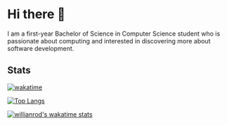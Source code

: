 # Hi there 👋

I am a first-year Bachelor of Science in Computer Science student who is passionate about computing and interested in discovering more about software development. 

## Stats
[![wakatime](https://wakatime.com/badge/user/c4e6bfae-a22f-499c-b2d3-0459c280285b.svg)](https://wakatime.com/@c4e6bfae-a22f-499c-b2d3-0459c280285b)

[![Top Langs](https://github-readme-stats.vercel.app/api/top-langs/?username=nonnnz&theme=github_dark&hide_border=true&hide=PowerShell,BatchFile&layout=compact&langs_count=16)](https://github.com/anuraghazra/github-readme-stats)

[![willianrod's wakatime stats](https://github-readme-stats.vercel.app/api/wakatime?username=nonnn&theme=github_dark&layout=compact&langs_count=16&hide_border=true)](https://github.com/anuraghazra/github-readme-stats)
